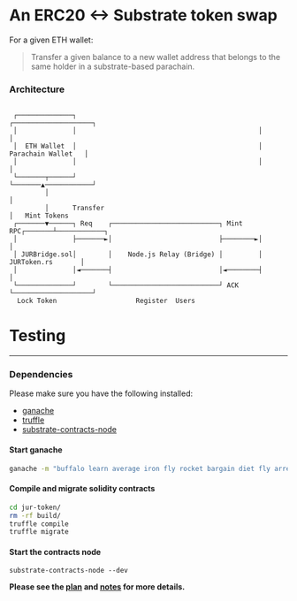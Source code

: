 # An ERC20 <-> Substrate token swap
For a given ETH wallet:
 >Transfer a given balance to a new wallet address that belongs to the same holder in a substrate-based parachain.

### Architecture
```

 ┌──────────────┐                                              ┌────────────────────┐
 │              │                                              │                    │
 │  ETH Wallet  │                                              │ Parachain Wallet   │
 │              │                                              │                    │
 └───────┬──────┘                                              └───────▲────────────┘
         │                                                             │
         │      Transfer                                               │   Mint Tokens
 ┌───────▼──────┐ Req    ┌───────────────────────────┐ Mint RPC┌───────┴────────────┐
 │              ├───────►│                           ├────────►│                    │
 │ JURBridge.sol│        │    Node.js Relay (Bridge) │         │  JURToken.rs       │
 │              │◄───────┤                           │◄────────┤                    │
 └──────────────┘        └───────────────────────────┘ ACK     └────────────────────┘
  Lock Token                    Register  Users

```


# Testing
---

### Dependencies
Please make sure you have the following installed:
- [ganache](https://trufflesuite.com/ganache/)
- [truffle](https://trufflesuite.com/docs/truffle/how-to/install/)
- [substrate-contracts-node](https://github.com/paritytech/substrate-contracts-node)

#### Start ganache
```bash
ganache -m "buffalo learn average iron fly rocket bargain diet fly arrest thank keen"
```

#### Compile and migrate solidity contracts
```bash
cd jur-token/
rm -rf build/
truffle compile
truffle migrate
```

#### Start the contracts node
```
substrate-contracts-node --dev
```



**Please see the [plan](plan.md) and [notes](notes.md) for more details.**